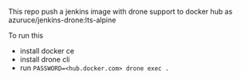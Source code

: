 This repo push a jenkins image with drone support to docker hub as
azuruce/jenkins-drone:lts-alpine

To run this
 - install docker ce
 - install drone cli
 - run `PASSWORD=<hub.docker.com> drone exec .`


   
